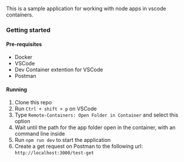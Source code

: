 This is a sample application for working with node apps in vscode containers. 

### Getting started

#### Pre-requisites
- Docker
- VSCode 
- Dev Container extention for VSCode
- Postman

#### Running 

1. Clone this repo
2. Run `Ctrl + shift + p` on VSCode 
3. Type `Remote-Containers: Open Folder in Container` and select this option
4. Wait until the path for the app folder open in the container, with an command line inside
5. Run `npm run dev` to start the application 
6. Create a get request on Postman to the following url: `http://localhost:3000/test-get`
